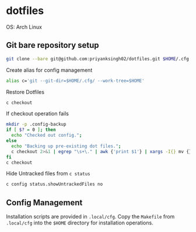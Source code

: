 # dotfiles
OS: Arch Linux

## Git bare repository setup
```sh
git clone --bare git@github.com:priyanksingh02/dotfiles.git $HOME/.cfg
```
Create alias for config management
```sh
alias c='git --git-dir=$HOME/.cfg/ --work-tree=$HOME'
```
Restore Dotfiles
```sh
c checkout
```
If checkout operation fails
```sh
mkdir -p .config-backup
if [ $? = 0 ]; then
  echo "Checked out config.";
else
  echo "Backing up pre-existing dot files.";
  c checkout 2>&1 | egrep "\s+\." | awk {'print $1'} | xargs -I{} mv {} .config-backup/{}
fi
c checkout
```
Hide Untracked files from `c status`
```sh
c config status.showUntrackedFiles no
```

## Config Management

Installation scripts are provided in `.local/cfg`.
Copy the `Makefile` from `.local/cfg` into the `$HOME` directory for installation operations.
